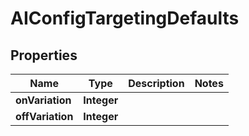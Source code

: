 

# AIConfigTargetingDefaults


## Properties

| Name | Type | Description | Notes |
|------------ | ------------- | ------------- | -------------|
|**onVariation** | **Integer** |  |  |
|**offVariation** | **Integer** |  |  |



